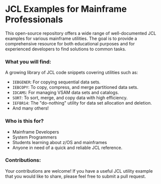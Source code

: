 # JCL Examples for Mainframe Professionals

This open-source repository offers a wide range of well-documented JCL examples for various mainframe utilities. The goal is to provide a comprehensive resource for both educational purposes and for experienced developers to find solutions to common tasks.

### What you will find:

A growing library of JCL code snippets covering utilities such as:

* `IEBGENER`: For copying sequential data sets.
* `IEBCOPY`: To copy, compress, and merge partitioned data sets.
* `IDCAMS`: For managing VSAM data sets and catalogs.
* `SORT`: To sort, merge, and copy data with high efficiency.
* `IEFBR14`: The "do-nothing" utility for data set allocation and deletion.
* And many others!

### Who is this for?

* Mainframe Developers
* System Programmers
* Students learning about z/OS and mainframes
* Anyone in need of a quick and reliable JCL reference.

### Contributions:

Your contributions are welcome! If you have a useful JCL utility example that you would like to share, please feel free to submit a pull request.
